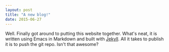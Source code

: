 ```yaml
---
layout: post
title: "A new blog!"
date: 2015-06-27
---
```


Well. Finally got around to putting this website together. What's neat, it is
written using Emacs in Markdown and built with
[Jekyll](http://jekyllrb.com). All it takes to publish it is to push the git
repo. Isn't that awesome?
